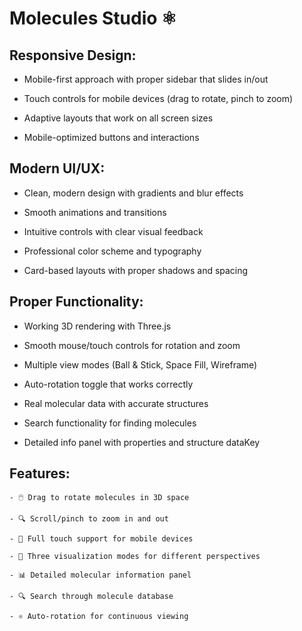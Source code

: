 # Molecules Studio ⚛️

## Responsive Design:

   - Mobile-first approach with proper sidebar that slides in/out

   - Touch controls for mobile devices (drag to rotate, pinch to zoom)

   - Adaptive layouts that work on all screen sizes

   - Mobile-optimized buttons and interactions

## Modern UI/UX:

   - Clean, modern design with gradients and blur effects

   - Smooth animations and transitions

   - Intuitive controls with clear visual feedback

   - Professional color scheme and typography

   - Card-based layouts with proper shadows and spacing

## Proper Functionality:

   - Working 3D rendering with Three.js
  
   - Smooth mouse/touch controls for rotation and zoom

   - Multiple view modes (Ball & Stick, Space Fill, Wireframe)

   - Auto-rotation toggle that works correctly

   - Real molecular data with accurate structures

   - Search functionality for finding molecules

   - Detailed info panel with properties and structure dataKey 

## Features:

    - 🖱️ Drag to rotate molecules in 3D space
    
    - 🔍 Scroll/pinch to zoom in and out
    
    - 📱 Full touch support for mobile devices
    
    - 🎨 Three visualization modes for different perspectives
    
    - 📊 Detailed molecular information panel
    
    - 🔍 Search through molecule database
    
    - ⚛️ Auto-rotation for continuous viewing
